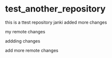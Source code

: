 # test_another_repository
this is a ttest repository
janki added more changes

my remote changes

addding changes

add more remote changes
